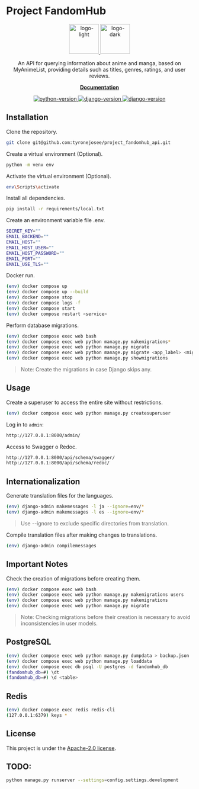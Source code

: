 # Project FandomHub

<p align="center">
  <a href="https://github.com/tyronejosee/project_new_store#gh-light-mode-only" target="_blank">
    <img src="./static/img/logo_light.svg" alt="logo-light" width="80">
  </a>
  <a href="https://github.com/tyronejosee/project_new_store#gh-dark-mode-only" target="_blank">
    <img src="./static/img/logo_dark.svg" alt="logo-dark" width="80">
  </a>
</p>
<p align="center">
An API for querying information about anime and manga, based on MyAnimeList, providing details such as titles, genres, ratings, and user reviews.
<p>
<p align="center">
  <a href="#"><strong>Documentation</strong></a>
</p>
<p align="center">
  <a href="https://www.python.org/">
  <img src="https://img.shields.io/badge/python-3.11.8-blue" alt="python-version">
  </a>
  <a href="https://www.djangoproject.com/">
  <img src="https://img.shields.io/badge/django-5.0.1-green" alt="django-version">
  </a>
  <a href="https://www.django-rest-framework.org/">
  <img src="https://img.shields.io/badge/drf-3.14.0-red" alt="django-version">
  </a>
</p>

## Installation

Clone the repository.

```bash
git clone git@github.com:tyronejosee/project_fandomhub_api.git
```

Create a virtual environment (Optional).

```bash
python -m venv env
```

Activate the virtual environment (Optional).

```bash
env\Scripts\activate
```

Install all dependencies.

```bash
pip install -r requirements/local.txt
```

Create an environment variable file .env.

```bash
SECRET_KEY=""
EMAIL_BACKEND=""
EMAIL_HOST=""
EMAIL_HOST_USER=""
EMAIL_HOST_PASSWORD=""
EMAIL_PORT=""
EMAIL_USE_TLS=""
```

Docker run.

```bash
(env) docker compose up
(env) docker compose up --build
(env) docker compose stop
(env) docker compose logs -f
(env) docker compose start
(env) docker compose restart <service>
```

Perform database migrations.

```bash
(env) docker compose exec web bash
(env) docker compose exec web python manage.py makemigrations*
(env) docker compose exec web python manage.py migrate
(env) docker compose exec web python manage.py migrate <app_label> <migration_name>
(env) docker compose exec web python manage.py showmigrations
```

> Note: Create the migrations in case Django skips any.

## Usage

Create a superuser to access the entire site without restrictions.

```bash
(env) docker compose exec web python manage.py createsuperuser
```

Log in to `admin`:

```bash
http://127.0.0.1:8000/admin/
```

Access to Swagger o Redoc.

```bash
http://127.0.0.1:8000/api/schema/swagger/
http://127.0.0.1:8000/api/schema/redoc/
```

## Internationalization

Generate translation files for the languages.

```bash
(env) django-admin makemessages -l ja --ignore=env/*
(env) django-admin makemessages -l es --ignore=env/*
```

> Use --ignore to exclude specific directories from translation.

Compile translation files after making changes to translations.

```bash
(env) django-admin compilemessages
```

## Important Notes

Check the creation of migrations before creating them.

```bash
(env) docker compose exec web bash
(env) docker compose exec web python manage.py makemigrations users
(env) docker compose exec web python manage.py makemigrations
(env) docker compose exec web python manage.py migrate
```

> Note: Checking migrations before their creation is necessary to avoid inconsistencies in user models.

## PostgreSQL

```bash
(env) docker compose exec web python manage.py dumpdata > backup.json
(env) docker compose exec web python manage.py loaddata
(env) docker compose exec db psql -U postgres -d fandomhub_db
(fandomhub_db=#) \dt
(fandomhub_db=#) \d <table>
```

## Redis

```bash
(env) docker compose exec redis redis-cli
(127.0.0.1:6379) keys *
```

## License

This project is under the [Apache-2.0 license](https://github.com/tyronejosee/project_fandomhub_api/blob/main/LICENSE).

## TODO:

```bash
python manage.py runserver --settings=config.settings.development
```
